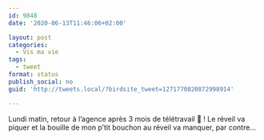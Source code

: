 ```yaml
---
id: 9848
date: '2020-06-13T11:46:06+02:00'

layout: post
categories:
  - Vis ma vie
tags:
  - tweet
format: status
publish_social: no
guid: 'http://tweets.local/?birdsite_tweet=1271770820872998914'

---
```


Lundi matin, retour à l’agence après 3 mois de télétravail 🤘 ! Le réveil va piquer et la bouille de mon p’tit bouchon au réveil va manquer, par contre…